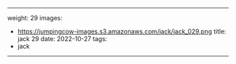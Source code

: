 
---
weight: 29
images:
- https://jumpingcow-images.s3.amazonaws.com/jack/jack_029.png
title: jack 29
date: 2022-10-27
tags:
- jack
---

